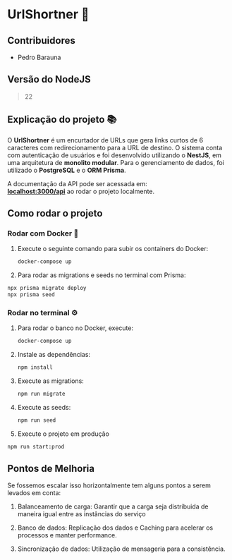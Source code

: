 # UrlShortner 🚀

## Contribuidores

- Pedro Barauna

## Versão do NodeJS

> 22

## Explicação do projeto 📚

O **UrlShortner** é um encurtador de URLs que gera links curtos de 6 caracteres com redirecionamento para a URL de destino. O sistema conta com autenticação de usuários e foi desenvolvido utilizando o **NestJS**, em uma arquitetura de **monolito modular**. Para o gerenciamento de dados, foi utilizado o **PostgreSQL** e o **ORM Prisma**.

A documentação da API pode ser acessada em:  
**[localhost:3000/api](http://localhost:3000/api)** ao rodar o projeto localmente.

## Como rodar o projeto

### Rodar com Docker 🐳

1. Execute o seguinte comando para subir os containers do Docker:

   ```bash
   docker-compose up
   ```

2. Para rodar as migrations e seeds no terminal com Prisma:

```bash
npx prisma migrate deploy
npx prisma seed
```

### Rodar no terminal ⚙️

1. Para rodar o banco no Docker, execute:

   ```bash
   docker-compose up
   ```

2. Instale as dependências:

   ```bash
   npm install
   ```

3. Execute as migrations:

   ```bash
   npm run migrate
   ```

4. Execute as seeds:

   ```bash
   npm run seed
   ```

5. Execute o projeto em produção

```bash
npm run start:prod
```

## Pontos de Melhoria

Se fossemos escalar isso horizontalmente tem alguns pontos a serem levados em conta:

1. Balanceamento de carga: Garantir que a carga seja distribuida de maneira igual entre as instâncias do serviço

2. Banco de dados: Replicação dos dados e Caching para acelerar os processos e manter performance.

3. Sincronização de dados: Utilização de mensageria para a consistência.
